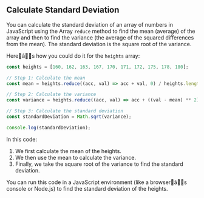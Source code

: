 ## Calculate Standard Deviation

You can calculate the standard deviation of an array of numbers in JavaScript using the Array `reduce` method to find the mean (average) of the array and then to find the variance (the average of the squared differences from the mean). The standard deviation is the square root of the variance. 

Hereâs how you could do it for the `heights` array:

```javascript
const heights = [160, 162, 163, 167, 170, 171, 172, 175, 178, 180];

// Step 1: Calculate the mean
const mean = heights.reduce((acc, val) => acc + val, 0) / heights.length;

// Step 2: Calculate the variance
const variance = heights.reduce((acc, val) => acc + ((val - mean) ** 2), 0) / heights.length;

// Step 3: Calculate the standard deviation
const standardDeviation = Math.sqrt(variance);

console.log(standardDeviation);
```

In this code:

1. We first calculate the mean of the heights.
2. We then use the mean to calculate the variance.
3. Finally, we take the square root of the variance to find the standard deviation.

You can run this code in a JavaScript environment (like a browserâs console or Node.js) to find the standard deviation of the heights.

<br>
